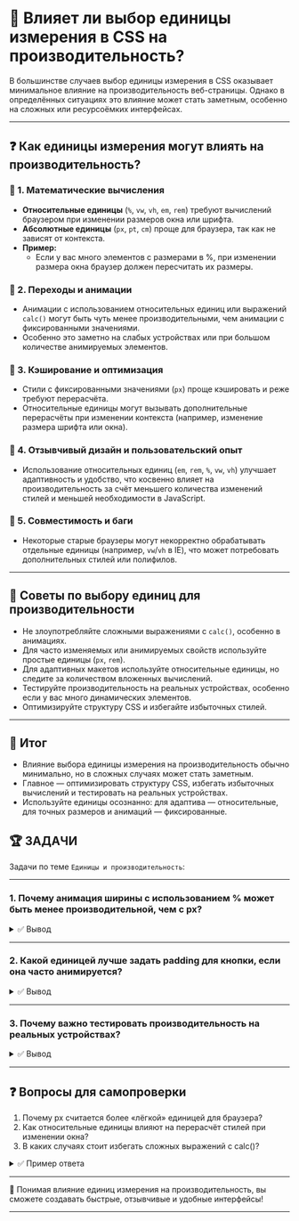# 📌 Влияет ли выбор единицы измерения в CSS на производительность?

В большинстве случаев выбор единицы измерения в CSS оказывает минимальное влияние на производительность веб-страницы. Однако в определённых ситуациях это влияние может стать заметным, особенно на сложных или ресурсоёмких интерфейсах.

---

## ❓ Как единицы измерения могут влиять на производительность?

### 🔹 1. Математические вычисления
- **Относительные единицы** (`%`, `vw`, `vh`, `em`, `rem`) требуют вычислений браузером при изменении размеров окна или шрифта.
- **Абсолютные единицы** (`px`, `pt`, `cm`) проще для браузера, так как не зависят от контекста.
- **Пример:**
  - Если у вас много элементов с размерами в %, при изменении размера окна браузер должен пересчитать их размеры.

### 🔹 2. Переходы и анимации
- Анимации с использованием относительных единиц или выражений `calc()` могут быть чуть менее производительными, чем анимации с фиксированными значениями.
- Особенно это заметно на слабых устройствах или при большом количестве анимируемых элементов.

### 🔹 3. Кэширование и оптимизация
- Стили с фиксированными значениями (`px`) проще кэшировать и реже требуют перерасчёта.
- Относительные единицы могут вызывать дополнительные перерасчёты при изменении контекста (например, изменение размера шрифта или окна).

### 🔹 4. Отзывчивый дизайн и пользовательский опыт
- Использование относительных единиц (`em`, `rem`, `%`, `vw`, `vh`) улучшает адаптивность и удобство, что косвенно влияет на производительность за счёт меньшего количества изменений стилей и меньшей необходимости в JavaScript.

### 🔹 5. Совместимость и баги
- Некоторые старые браузеры могут некорректно обрабатывать отдельные единицы (например, `vw`/`vh` в IE), что может потребовать дополнительных стилей или полифилов.

---

## 🔹 Советы по выбору единиц для производительности
- Не злоупотребляйте сложными выражениями с `calc()`, особенно в анимациях.
- Для часто изменяемых или анимируемых свойств используйте простые единицы (`px`, `rem`).
- Для адаптивных макетов используйте относительные единицы, но следите за количеством вложенных вычислений.
- Тестируйте производительность на реальных устройствах, особенно если у вас много динамических элементов.
- Оптимизируйте структуру CSS и избегайте избыточных стилей.

---

## 🎯 Итог

- Влияние выбора единицы измерения на производительность обычно минимально, но в сложных случаях может стать заметным.
- Главное — оптимизировать структуру CSS, избегать избыточных вычислений и тестировать на реальных устройствах.
- Используйте единицы осознанно: для адаптива — относительные, для точных размеров и анимаций — фиксированные.

## 🏆 ЗАДАЧИ

Задачи по теме `Единицы и производительность`:

---

### 1. Почему анимация ширины с использованием % может быть менее производительной, чем с px?
<details>
<summary>✅ Вывод</summary>

Потому что при изменении размера окна браузер должен пересчитывать процентные значения, а px — фиксированная величина и не требует дополнительных вычислений.
</details>

---

### 2. Какой единицей лучше задать padding для кнопки, если она часто анимируется?
<details>
<summary>✅ Вывод</summary>

Лучше использовать px или rem, чтобы избежать лишних вычислений при анимации.
</details>

---

### 3. Почему важно тестировать производительность на реальных устройствах?
<details>
<summary>✅ Вывод</summary>

Потому что на слабых устройствах или старых браузерах даже небольшие вычисления могут замедлить работу интерфейса.
</details>

---

## ❓ Вопросы для самопроверки

1. Почему px считается более «лёгкой» единицей для браузера?
2. Как относительные единицы влияют на перерасчёт стилей при изменении окна?
3. В каких случаях стоит избегать сложных выражений с calc()?

<details>
<summary>✅ Пример ответа</summary>

1. px не зависит от контекста и не требует дополнительных вычислений.
2. При изменении окна браузер должен пересчитывать размеры элементов, заданных в относительных единицах.
3. В анимациях и часто изменяемых свойствах, чтобы не перегружать браузер лишними вычислениями.

</details>

---

🎉 Понимая влияние единиц измерения на производительность, вы сможете создавать быстрые, отзывчивые и удобные интерфейсы! 

---